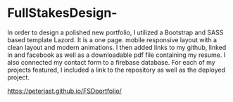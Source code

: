 # FullStakesDesign-
In order to design a polished new portfolio, I utilized a Bootstrap and SASS based template Lazord.
It is a one page. mobile responsive layout with a clean layout and modern animations.
I then added links to my github, linked in and facebook as well as a downloadable pdf file containing my resume. 
I also connected my contact form to a firebase database.
For each of my projects featured, I included a link to the repository as well as the deployed project.

https://peterjast.github.io/FSDportfolio/

